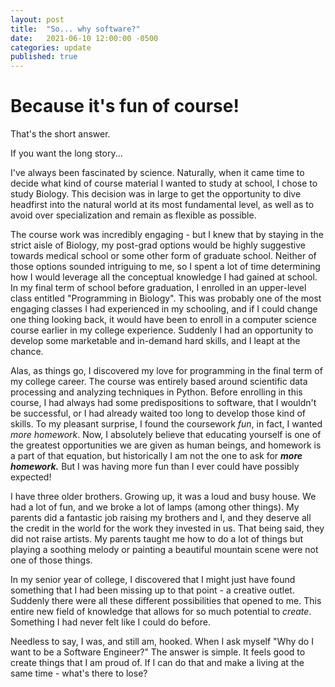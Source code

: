 ```yaml
---
layout: post
title:  "So... why software?"
date:   2021-06-10 12:00:00 -0500
categories: update
published: true
---
```


# Because it's fun of course!

That's the short answer.

If you want the long story...

I've always been fascinated by science. Naturally, when it came time to decide what kind of course material I wanted to study at school, I chose to study Biology. This decision was in large to get the opportunity to dive headfirst into the natural world at its most fundamental level, as well as to avoid over specialization and remain as flexible as possible. 

The course work was incredibly engaging - but I knew that by staying in the strict aisle of Biology, my post-grad options would be highly suggestive towards medical school or some other form of graduate school. Neither of those options sounded intriguing to me, so I spent a lot of time determining how I would leverage all the conceptual knowledge I had gained at school. In my final term of school before graduation, I enrolled in an upper-level class entitled "Programming in Biology". This was probably one of the most engaging classes I had experienced in my schooling, and if I could change one thing looking back, it would have been to enroll in a computer science course earlier in my college experience. Suddenly I had an opportunity to develop some marketable and in-demand hard skills, and I leapt at the chance. 

Alas, as things go, I discovered my love for programming in the final term of my college career. The course was entirely based around scientific data processing and analyzing techniques in Python. Before enrolling in this course, I had always had some predispositions to software, that I wouldn't be successful, or I had already waited too long to develop those kind of skills. To my pleasant surprise, I found the coursework <i>fun</i>, in fact, I wanted <i>more homework</i>. Now, I absolutely believe that educating yourself is one of the greatest opportunities we are given as human beings, and homework is a part of that equation, but historically I am not the one to ask for <i><b>more homework.</b></i> But I was having more fun than I ever could have possibly expected!

I have three older brothers. Growing up, it was a loud and busy house. We had a lot of fun, and we broke a lot of lamps (among other things). My parents did a fantastic job raising my brothers and I, and they deserve all the credit in the world for the work they invested in us. That being said, they did not raise artists. My parents taught me how to do a lot of things but playing a soothing melody or painting a beautiful mountain scene were not one of those things. 

In my senior year of college, I discovered that I might just have found something that I had been missing up to that point - a creative outlet. Suddenly there were all these different possibilities that opened to me. This entire new field of knowledge that allows for so much potential to <i>create</i>. Something I had never felt like I could do before. 

Needless to say, I was, and still am, hooked. When I ask myself "Why do I want to be a Software Engineer?" The answer is simple. It feels good to create things that I am proud of. If I can do that and make a living at the same time - what's there to lose?
